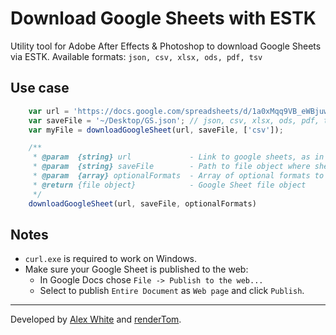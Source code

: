 # Download Google Sheets with ESTK

Utility tool for Adobe After Effects & Photoshop to download Google Sheets via ESTK. Available formats: `json, csv, xlsx, ods, pdf, tsv`

## Use case

```javascript
    var url = 'https://docs.google.com/spreadsheets/d/1a0xMqq9VB_eWBjuwqjZT2pjhXl7SOGG3PJSmBgZdHYI/edit#gid=456690232';
    var saveFile = '~/Desktop/GS.json'; // json, csv, xlsx, ods, pdf, tsv
    var myFile = downloadGoogleSheet(url, saveFile, ['csv']);

    /**
     * @param  {string} url             - Link to google sheets, as in https://docs.google.com/spreadsheets/d/{LONG_SPREADSHEET_ID}/edit#gid={SHEET_ID}
     * @param  {string} saveFile        - Path to file object where sheet will be saved
     * @param  {array} optionalFormats 	- Array of optional formats to download, any of ['json', 'csv', 'xlsx', 'ods', 'pdf', 'tsv'];
     * @return {file object}            - Google Sheet file object
     */
    downloadGoogleSheet(url, saveFile, optionalFormats)
```

## Notes

- `curl.exe` is required to work on Windows.
- Make sure your Google Sheet is published to the web:
  - In Google Docs chose `File -> Publish to the web...`
  - Select to publish `Entire Document` as `Web page` and click `Publish`.

----------------

Developed by [Alex White](https://aescripts.com/authors/a-b/alex-white/) and [renderTom](https://aescripts.com/authors/q-r/rendertom/).